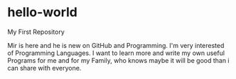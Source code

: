 # hello-world
My First Repository

Mir is here and he is new on GitHub and Programming. I'm very interested of Programming Languages. I want to learn more and write my own useful Programs for me and for my Family, who knows maybe it will be good than i can share with everyone.
